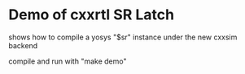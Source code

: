 # Demo of cxxrtl SR Latch

shows how to compile a yosys "$sr" instance under the new cxxsim backend

compile and run with "make demo"
